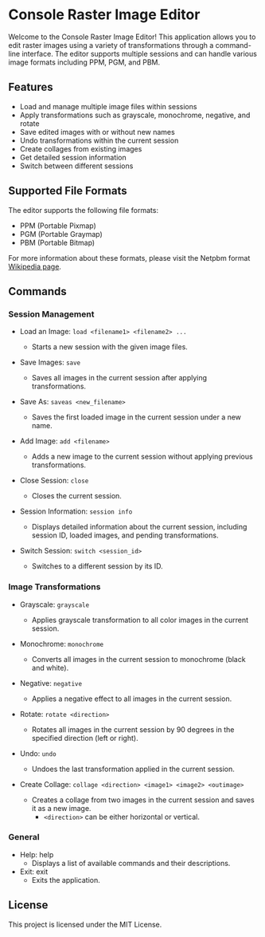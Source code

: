 # Console Raster Image Editor
Welcome to the Console Raster Image Editor! This application allows you to edit raster images using a variety of transformations through a command-line interface. The editor supports multiple sessions and can handle various image formats including PPM, PGM, and PBM.

## Features
- Load and manage multiple image files within sessions
- Apply transformations such as grayscale, monochrome, negative, and rotate
- Save edited images with or without new names
- Undo transformations within the current session
- Create collages from existing images
- Get detailed session information
- Switch between different sessions

## Supported File Formats
The editor supports the following file formats:

- PPM (Portable Pixmap)
- PGM (Portable Graymap)
- PBM (Portable Bitmap)
  
For more information about these formats, please visit the Netpbm format [Wikipedia page](http://en.wikipedia.org/wiki/Netpbm_format).

## Commands
### Session Management
- Load an Image: `load <filename1> <filename2> ...`
  - Starts a new session with the given image files.
  
- Save Images: `save`
  - Saves all images in the current session after applying transformations.
    
- Save As: `saveas <new_filename>`
  - Saves the first loaded image in the current session under a new name.

- Add Image: `add <filename>`
  - Adds a new image to the current session without applying previous transformations.

- Close Session: `close`
  - Closes the current session.
  
- Session Information: `session info`
  - Displays detailed information about the current session, including session ID, loaded images, and pending transformations.
    
- Switch Session: `switch <session_id>`
  - Switches to a different session by its ID.
  
### Image Transformations
- Grayscale: `grayscale`
  - Applies grayscale transformation to all color images in the current session.
  
- Monochrome: `monochrome`
  - Converts all images in the current session to monochrome (black and white).
    
- Negative: `negative`
  - Applies a negative effect to all images in the current session.
  
- Rotate: `rotate <direction>`
  - Rotates all images in the current session by 90 degrees in the specified direction (left or right).
  
- Undo: `undo`
  - Undoes the last transformation applied in the current session.
  
- Create Collage: `collage <direction> <image1> <image2> <outimage>`
  - Creates a collage from two images in the current session and saves it as a new image.
      - `<direction>` can be either horizontal or vertical.
### General
- Help: help
  - Displays a list of available commands and their descriptions.
- Exit: exit
  - Exits the application.

## License
This project is licensed under the MIT License.
